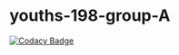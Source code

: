 # youths-198-group-A

[![Codacy Badge](https://api.codacy.com/project/badge/Grade/a66e11e658ee4f569d18fd03c40d69f3)](https://app.codacy.com/gh/BuildForSDGCohort2/youths-198-group-A?utm_source=github.com&utm_medium=referral&utm_content=BuildForSDGCohort2/youths-198-group-A&utm_campaign=Badge_Grade_Settings)